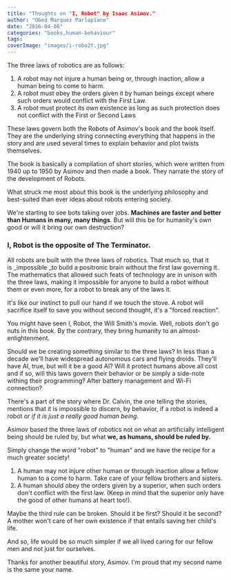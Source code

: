 ```yaml
---
title: "Thoughts on "I, Robot" by Isaac Asimov."
author: "Obed Marquez Parlapiano"
date: "2016-04-08"
categories: "books,human-behaviour"
tags:
coverImage: "images/i-robo2t.jpg"
---
```


The three laws of robotics are as follows:

1. A robot may not injure a human being or, through inaction, allow a human being to come to harm.
2. A robot must obey the orders given it by human beings except where such orders would conflict with the First Law.
3. A robot must protect its own existence as long as such protection does not conflict with the First or Second Laws

These laws govern both the Robots of Asimov's book and the book itself. They are the underlying string connecting everything that happens in the story and are used several times to explain behavior and plot twists themselves.

The book is basically a compilation of short stories, which were written from 1940 up to 1950 by Asimov and then made a book. They narrate the story of the development of Robots.

What struck me most about this book is the underlying philosophy and best-suited than ever ideas about robots entering society.

We're starting to see bots taking over jobs. **Machines are faster and better than Humans in many, many things**. But will this be for humanity's own good or will it bring our own destruction?

### I, Robot is the opposite of The Terminator.

All robots are built with the three laws of robotics. That much so, that it is _impossible _to build a positronic brain without the first law governing it. The mathematics that allowed such feats of technology are in unison with the three laws, making it impossible for anyone to build a robot without them or even more, for a robot to break any of the laws it.

It's like our instinct to pull our hand if we touch the stove. A robot will sacrifice itself to save you without second thought, it's a "forced reaction".

You might have seen I, Robot, the Will Smith's movie. Well, robots don't go nuts in this book. By the contrary, they bring humanity to an almost-enlightenment.

Should we be creating something similar to the three laws? In less than a decade we'll have widespread autonomous cars and flying droids. They'll have AI, true, but will it be a good AI? Will it protect humans above all cost and if so, will this laws govern their behavior or be simply a side-note withing their programming? After battery management and Wi-Fi connection?

There's a part of the story where Dr. Calvin, the one telling the stories, mentions that it is impossible to discern, by behavior, if a robot is indeed a robot _or if it is just a really good human being_.

Asimov based the three laws of robotics not on what an artificially intelligent being should be ruled by, but what **we, as humans, should be ruled by.**

Simply change the word "robot" to "human" and we have the recipe for a much greater society!

1. A human may not injure other human or through inaction allow a fellow human to a come to harm. Take care of your fellow brothers and sisters.
2. A human should obey the orders given by a superior, when such orders don't conflict with the first law. (Keep in mind that the superior only have the good of other humans at heart too!).

Maybe the third rule can be broken. Should it be first? Should it be second? A mother won't care of her own existence if that entails saving her child's life.

And so, life would be so much simpler if we all lived caring for our fellow men and not just for ourselves.

Thanks for another beautiful story, Asimov. I'm proud that my second name is the same your name.
